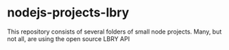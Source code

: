 # nodejs-projects-lbry
This  repository  consists of several folders of small node projects. Many, but not all, are  using  the open source LBRY API
